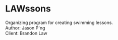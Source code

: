 LAWssons
========

Organizing program for creating swimming lessons. <br>
Author: Jason P'ng <br>
Client: Brandon Law
